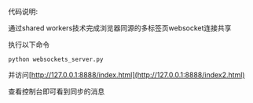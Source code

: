 代码说明:

通过shared workers技术完成浏览器同源的多标签页websocket连接共享

执行以下命令

```
python websockets_server.py
```

并访问[http://127.0.0.1:8888/index.html](http://127.0.0.1:8888/index2.html)

查看控制台即可看到同步的消息
